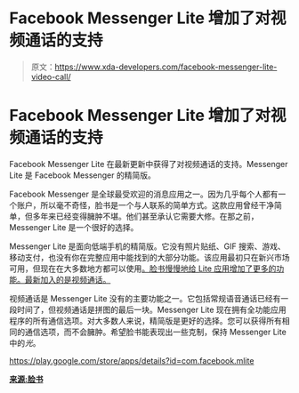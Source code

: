 # Facebook Messenger Lite 增加了对视频通话的支持

> 原文：<https://www.xda-developers.com/facebook-messenger-lite-video-call/>

# Facebook Messenger Lite 增加了对视频通话的支持

Facebook Messenger Lite 在最新更新中获得了对视频通话的支持。Messenger Lite 是 Facebook Messenger 的精简版。

Facebook Messenger 是全球最受欢迎的消息应用之一。因为几乎每个人都有一个账户，所以毫不奇怪，脸书是一个与人联系的简单方式。这款应用曾经干净简单，但多年来已经变得臃肿不堪。他们甚至承认它需要大修。在那之前，Messenger Lite 是一个很好的选择。

Messenger Lite 是面向低端手机的精简版。它没有照片贴纸、GIF 搜索、游戏、移动支付，也没有你在完整应用中能找到的大部分功能。该应用最初只在新兴市场可用，但现在在大多数地方都可以使用[。脸书慢慢地给 Lite 应用增加了更多的功能。最新加入的是视频通话。](https://www.xda-developers.com/facebook-messenger-lite-us-canda/)

视频通话是 Messenger Lite 没有的主要功能之一。它包括常规语音通话已经有一段时间了，但视频通话是拼图的最后一块。Messenger Lite 现在拥有全功能应用程序的所有通信选项。对大多数人来说，精简版是更好的选择。您可以获得所有相同的通信选项，而不会臃肿。希望脸书能表现出一些克制，保持 Messenger Lite 中的*光*。

https://play.google.com/store/apps/details?id=com.facebook.mlite

[**来源:脸书**](https://newsroom.fb.com/news/2018/03/introducing-video-chat-in-messenger-lite/)
